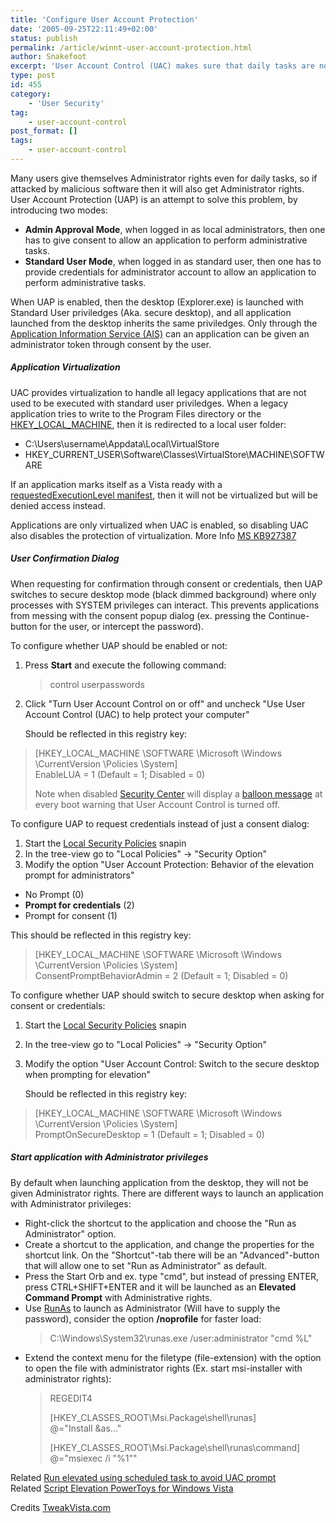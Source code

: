 ```yaml
---
title: 'Configure User Account Protection'
date: '2005-09-25T22:11:49+02:00'
status: publish
permalink: /article/winnt-user-account-protection.html
author: Snakefoot
excerpt: 'User Account Control (UAC) makes sure that daily tasks are not performed with administrator privileges.'
type: post
id: 455
category:
    - 'User Security'
tag:
    - user-account-control
post_format: []
tags:
    - user-account-control
---
```

Many users give themselves Administrator rights even for daily tasks, so if attacked by malicious software then it will also get Administrator rights.  
 User Account Protection (UAP) is an attempt to solve this problem, by introducing two modes:

- **Admin Approval Mode**, when logged in as local administrators, then one has to give consent to allow an application to perform administrative tasks.
- **Standard User Mode**, when logged in as standard user, then one has to provide credentials for administrator account to allow an application to perform administrative tasks.
 
 When UAP is enabled, then the desktop (Explorer.exe) is launched with Standard User priviledges (Aka. secure desktop), and all application launched from the desktop inherits the same priviledges. Only through the [Application Information Service (AIS)](/article/winnt-services-appinfo.html) can an application can be given an administrator token through consent by the user.  
  
##### Application Virtualization

 UAC provides virtualization to handle all legacy applications that are not used to be executed with standard user priviledges. When a legacy application tries to write to the Program Files directory or the [HKEY\_LOCAL\_MACHINE](http://msdn2.microsoft.com/en-us/library/aa965884.aspx), then it is redirected to a local user folder:
- C:\\Users\\username\\Appdata\\Local\\VirtualStore
- HKEY\_CURRENT\_USER\\Software\\Classes\\VirtualStore\\MACHINE\\SOFTWARE
 
 If an application marks itself as a Vista ready with a [requestedExecutionLevel manifest](http://msdn.microsoft.com/en-us/library/bb756929.aspx), then it will not be virtualized but will be denied access instead.  
  
 Applications are only virtualized when UAC is enabled, so disabling UAC also disables the protection of virtualization. More Info [MS KB927387](http://support.microsoft.com/kb/927387 "Common file and registry virtualization issues in Windows Vista")  
  
##### User Confirmation Dialog

 When requesting for confirmation through consent or credentials, then UAP switches to secure desktop mode (black dimmed background) where only processes with SYSTEM privileges can interact. This prevents applications from messing with the consent popup dialog (ex. pressing the Continue-button for the user, or intercept the password).  
  
 To configure whether UAP should be enabled or not:
1. Press **Start** and execute the following command:
   > control userpasswords
2. Click "Turn User Account Control on or off" and uncheck "Use User Account Control (UAC) to help protect your computer"  
    
   Should be reflected in this registry key:
  > \[HKEY\_LOCAL\_MACHINE \\SOFTWARE \\Microsoft \\Windows \\CurrentVersion \\Policies \\System\]  
  >  EnableLUA = 1 (Default = 1; Disabled = 0)  
  >   
  >  Note when disabled [Security Center](/article/winnt-services-wscsvc.html) will display a [balloon message](/article/winnt-balloon-tip.html#SECURITY_CENTER) at every boot warning that User Account Control is turned off.
 
 To configure UAP to request credentials instead of just a consent dialog:
1. Start the [Local Security Policies](/article/winnt-group-policy-registry.html) snapin
2. In the tree-view go to "Local Policies" -&gt; "Security Option"
3. Modify the option "User Account Protection: Behavior of the elevation prompt for administrators" 
  - No Prompt (0)
  - **Prompt for credentials** (2)
  - Prompt for consent (1)
   
   This should be reflected in this registry key:
   > \[HKEY\_LOCAL\_MACHINE \\SOFTWARE \\Microsoft \\Windows \\CurrentVersion \\Policies \\System\]  
   >  ConsentPromptBehaviorAdmin = 2 (Default = 1; Disabled = 0)
 
 To configure whether UAP should switch to secure desktop when asking for consent or credentials:
1. Start the [Local Security Policies](/article/winnt-group-policy-registry.html) snapin
2. In the tree-view go to "Local Policies" -&gt; "Security Option"
3. Modify the option "User Account Control: Switch to the secure desktop when prompting for elevation"  
    
   Should be reflected in this registry key:
  > \[HKEY\_LOCAL\_MACHINE \\SOFTWARE \\Microsoft \\Windows \\CurrentVersion \\Policies \\System\]  
  >  PromptOnSecureDesktop = 1 (Default = 1; Disabled = 0)
 
<a name="ELEVATED"></a>
##### Start application with Administrator privileges

 By default when launching application from the desktop, they will not be given Administrator rights. There are different ways to launch an application with Administrator privileges:
- Right-click the shortcut to the application and choose the "Run as Administrator" option.
- Create a shortcut to the application, and change the properties for the shortcut link. On the "Shortcut"-tab there will be an "Advanced"-button that will allow one to set "Run as Administrator" as default.
- Press the Start Orb and ex. type "cmd", but instead of pressing ENTER, press CTRL+SHIFT+ENTER and it will be launched as an **Elevated Command Prompt** with Administrative rights.
- Use [RunAs](/article/winnt-services-seclogon.html) to launch as Administrator (Will have to supply the password), consider the option **/noprofile** for faster load:
  > C:\\Windows\\System32\\runas.exe /user:administrator "cmd %L"
- Extend the context menu for the filetype (file-extension) with the option to open the file with administrator rights (Ex. start msi-installer with administrator rights):
  > REGEDIT4  
  >   
  >  \[HKEY\_CLASSES\_ROOT\\Msi.Package\\shell\\runas\]  
  >  @="Install &amp;as..."  
  >   
  >  \[HKEY\_CLASSES\_ROOT\\Msi.Package\\shell\\runas\\command\]  
  >  @="msiexec /i "%1""
 
 Related [Run elevated using scheduled task to avoid UAC prompt](/article/winnt-uac-scheduled-task.html)  
 Related [Script Elevation PowerToys for Windows Vista](http://www.microsoft.com/technet/technetmag/issues/2007/06/UtilitySpotlight/default.aspx)  
  
 Credits [TweakVista.com](http://www.tweakvista.com/)